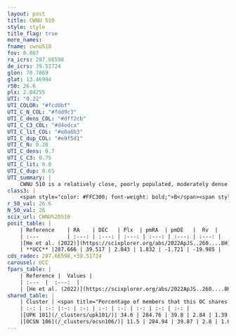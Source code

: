 ```yaml
---
layout: post
title: CWNU 510
style: style
title_flag: true
more_names: 
fname: cwnu510
fov: 0.887
ra_icrs: 287.66598
de_icrs: 39.51724
glon: 70.7869
glat: 13.46994
r50: 26.6
plx: 2.84255
UTI: "0.22"
UTI_COLOR: "#fcd0bf"
UTI_C_N_COL: "#fdd9c3"
UTI_C_dens_COL: "#dff2cb"
UTI_C_C3_COL: "#d4edca"
UTI_C_lit_COL: "#e0a6b3"
UTI_C_dup_COL: "#e9f5d1"
UTI_C_N: 0.26
UTI_C_dens: 0.7
UTI_C_C3: 0.75
UTI_C_lit: 0.0
UTI_C_dup: 0.65
UTI_summary: |
    CWNU 510 is a relatively close, poorly populated, moderately dense object of high C3 quality. It was recently reported in the literature.<br><br>This is likely a unique object, which shares a moderate percentage of members with at least one previously reported entry.
class3: |
    <span style="color: #FFC300; font-weight: bold;">B</span><span style="color: green; font-weight: bold;">A</span>
r_50_val: 26.6
N_50_val: 26
scix_url: CWNU%20510
posit_table: |
    | Reference    | RA    | DEC   | Plx  | pmRA  | pmDE   |  Rv  |
    | :---         | :---: | :---: | :---: | :---: | :---: | :---: |
    |[He et al. (2022)](https://scixplorer.org/abs/2022ApJS..260....8H) | 287.823 | 39.581 | 2.84 | 1.81 | -1.72 | -18.1 |
    | **UCC** |287.666 | 39.517 | 2.843 | 1.832 | -1.721 | -19.985 | 
cds_radec: 287.66598,+39.51724
carousel: UCC
fpars_table: |
    | Reference |  Values |
    | :---  |  :---:  |
    | [He et al. (2022)](https://scixplorer.org/abs/2022ApJS..260....8H) | `AG=0.3, m-M=8.05, logAge=7.6, Z=0.024` |
shared_table: |
    | Cluster | <span title="Percentage of members that this OC shares with the ones listed">%</span>   | RA   | DEC   | Plx   | pmRA  | pmDE  | Rv | UTI |
    | :-: | :-: |:-: | :-: | :-: | :-: | :-: | :-: | :-: |
    |[UPK 101](/_clusters/upk101/)| 34.6 | 284.76 | 39.8 | 2.84 | 1.39 | -1.74 | -19.17 |0.53 |
    |[OCSN 106](/_clusters/ocsn106/)| 11.5 | 284.94 | 39.87 | 2.8 | 1.61 | -1.65 | -21.64 |0.0 |
---
```

